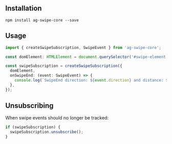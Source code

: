 ## Installation

```
npm install ag-swipe-core --save
```

## Usage

```typescript
import { createSwipeSubscription, SwipeEvent } from 'ag-swipe-core';

const domElement: HTMLElement = document.querySelector('#swipe-element');

const swipeSubscription = createSwipeSubscription({
  domElement,
  onSwipeEnd: (event: SwipeEvent) => {
    console.log(`SwipeEnd direction: ${event.direction} and distance: ${event.distance}`);
  },
});
```

## Unsubscribing 
When swipe events should no longer be tracked:

```typescript
if (swipeSubscription) {
  swipeSubscription.unsubscribe();
}
```

